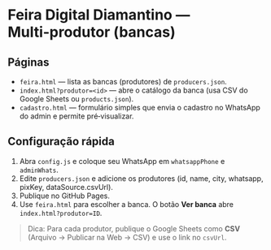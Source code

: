 # Feira Digital Diamantino — Multi‑produtor (bancas)

## Páginas
- `feira.html` — lista as bancas (produtores) de `producers.json`.
- `index.html?produtor=<id>` — abre o catálogo da banca (usa CSV do Google Sheets ou `products.json`).
- `cadastro.html` — formulário simples que envia o cadastro no WhatsApp do admin e permite pré‑visualizar.

## Configuração rápida
1. Abra `config.js` e coloque seu WhatsApp em `whatsappPhone` e `adminWhats`.
2. Edite `producers.json` e adicione os produtores (id, name, city, whatsapp, pixKey, dataSource.csvUrl).
3. Publique no GitHub Pages.
4. Use `feira.html` para escolher a banca. O botão **Ver banca** abre `index.html?produtor=ID`.

> Dica: Para cada produtor, publique o Google Sheets como **CSV** (Arquivo → Publicar na Web → CSV) e use o link no `csvUrl`.
